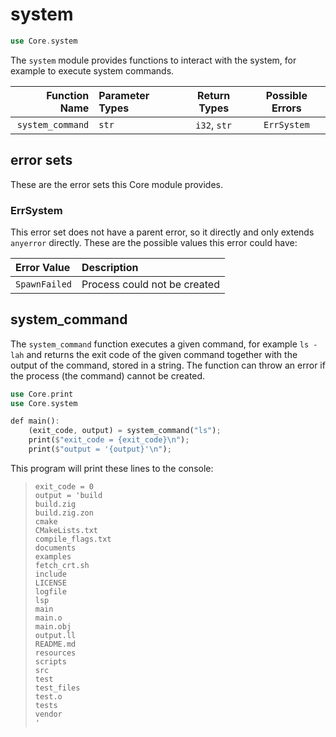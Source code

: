# system

```rs
use Core.system
```

The `system` module provides functions to interact with the system, for example to execute system commands.

| Function Name    | Parameter Types | Return Types | Possible Errors |
|-----------------:|:----------------|:------------:|:---------------:|
| `system_command` | `str`           | `i32`, `str` | `ErrSystem`     |

## error sets

These are the error sets this Core module provides.

### ErrSystem

This error set does not have a parent error, so it directly and only extends `anyerror` directly. These are the possible values this error could have:

| Error Value     | Description                                        |
|:----------------|:---------------------------------------------------|
| `SpawnFailed`   | Process could not be created                       |

## system_command

The `system_command` function executes a given command, for example `ls -lah` and returns the exit code of the given command together with the output of the command, stored in a string. The function can throw an error if the process (the command) cannot be created.

```rs
use Core.print
use Core.system

def main():
    (exit_code, output) = system_command("ls");
    print($"exit_code = {exit_code}\n");
    print($"output = '{output}'\n");
```

This program will print these lines to the console:

> ```
> exit_code = 0
> output = 'build
> build.zig
> build.zig.zon
> cmake
> CMakeLists.txt
> compile_flags.txt
> documents
> examples
> fetch_crt.sh
> include
> LICENSE
> logfile
> lsp
> main
> main.o
> main.obj
> output.ll
> README.md
> resources
> scripts
> src
> test
> test_files
> test.o
> tests
> vendor
> '
> ```
